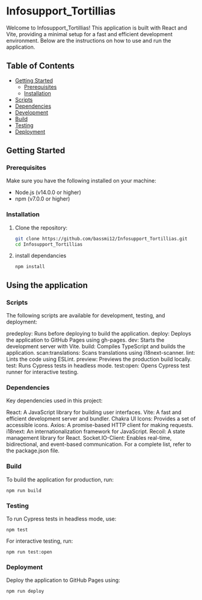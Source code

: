 # Infosupport_Tortillias

Welcome to Infosupport_Tortillias! This application is built with React and Vite, providing a minimal setup for a fast and efficient development environment. Below are the instructions on how to use and run the application.

## Table of Contents

- [Getting Started](#getting-started)
  - [Prerequisites](#prerequisites)
  - [Installation](#installation)
- [Scripts](#scripts)
- [Dependencies](#dependencies)
- [Development](#development)
- [Build](#build)
- [Testing](#testing)
- [Deployment](#deployment)

## Getting Started

### Prerequisites

Make sure you have the following installed on your machine:

- Node.js (v14.0.0 or higher)
- npm (v7.0.0 or higher)

### Installation

1. Clone the repository:
   ```bash
   git clone https://github.com/bassmi12/Infosupport_Tortillias.git
   cd Infosupport_Tortillias
   ```
2. install dependancies
   ```
   npm install
   ```

## Using the application

### Scripts

The following scripts are available for development, testing, and deployment:

predeploy: Runs before deploying to build the application.
deploy: Deploys the application to GitHub Pages using gh-pages.
dev: Starts the development server with Vite.
build: Compiles TypeScript and builds the application.
scan:translations: Scans translations using i18next-scanner.
lint: Lints the code using ESLint.
preview: Previews the production build locally.
test: Runs Cypress tests in headless mode.
test:open: Opens Cypress test runner for interactive testing.

### Dependencies

Key dependencies used in this project:

React: A JavaScript library for building user interfaces.
Vite: A fast and efficient development server and bundler.
Chakra UI Icons: Provides a set of accessible icons.
Axios: A promise-based HTTP client for making requests.
i18next: An internationalization framework for JavaScript.
Recoil: A state management library for React.
Socket.IO-Client: Enables real-time, bidirectional, and event-based communication.
For a complete list, refer to the package.json file.

### Build

To build the application for production, run:

```
npm run build
```

### Testing

To run Cypress tests in headless mode, use:

```
npm test
```

For interactive testing, run:

```
npm run test:open
```

### Deployment

Deploy the application to GitHub Pages using:

```
npm run deploy
```
